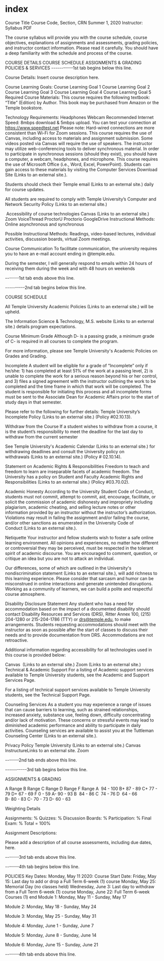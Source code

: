 # index

Course Title
Course Code, Section, CRN
Summer 1, 2020
Instructor:
Syllabus PDF

The course syllabus will provide you with the course schedule, course objectives, explanations of assignments and assessments, grading policies, and instructor contact information. Please read it carefully. You should have a deep familiarity with the schedule and process of the course.

COURSE DETAILS
COURSE SCHEDULE
ASSIGNMENTS & GRADING
POLICIES & SERVICES
-----------1st tab begins below this line.



Course Details:
Insert course description here.

Course Learning Goals:
Course Learning Goal 1
Course Learning Goal 2
Course Learning Goal 3
Course Learning Goal 4
Course Learning Goal 5
Required Course Materials:
This course requires the following textbook: “Title” (Edition) by Author.
This book may be purchased from Amazon or the Temple bookstore.

Technology Requirements:
Headphones
Webcam
Recommended Internet Speed: 8mbps download & 5mbps upload. You can test your connection at https://www.speedtest.net
Please note: Hard-wired connections are more consistent than Wi-Fi for Zoom sessions.
This course requires the use of Canvas, including access to materials and assignment submission. Some videos posted via Canvas will require the use of speakers. The instructor may utilize web-conferencing tools to deliver synchronous material. In order to participate in synchronous sessions (should they exist), you should have a computer, a webcam, headphones, and microphone.
This course requires the use of Microsoft Office (i.e., Word, Excel, PowerPoint). Students can gain access to these materials by visiting the Computer Services Download Site (Links to an external site.).

Students should check their Temple email (Links to an external site.) daily for course updates. 

All students are required to comply with Temple University’s Computer and Network Security Policy (Links to an external site.)

 Accessibility of course technologies
Canvas (Links to an external site.)
Zoom
VoiceThread
ProctorU
Proctorio
GoogleDrive
Instructional Methods:
Online asynchronous and synchronous

Possible Instructional Methods: Readings, video-based lectures, individual activities, discussion boards, virtual Zoom meetings.

Course Communication
To facilitate communication, the university requires you to have an e-mail account ending in @temple.edu.

During the semester, I will generally respond to emails within 24 hours of receiving them during the week and with 48 hours on weekends



-------1st tab ends above this line.


----------2nd tab begins below this line.


COURSE SCHEDULE


All Temple University Academic Policies (Links to an external site.) will be upheld.

The Information Science & Technology, M.S. website (Links to an external site.) details program expectations.

Course Minimum Grade
Although D- is a passing grade, a minimum grade of C- is required in all courses to complete the program.

For more information, please see Temple University's Academic Policies on Grades and Grading.

Incomplete
A student will be eligible for a grade of “Incomplete” only if he/she: 1) has completed at least 51% of the work at a passing level, 2) is unable to complete the work for a serious reason beyond his or her control, and 3) files a signed agreement with the instructor outlining the work to be completed and the time frame in which that work will be completed. The student is responsible for initiating this process and all incomplete forms must be sent to the Associate Dean for Academic Affairs prior to the start of study days in that semester.  

Please refer to the following for further details: Temple University’s Incomplete Policy (Links to an external site.) (Policy #02.10.13). 

Withdraw from the Course
If a student wishes to withdraw from a course, it is the student’s responsibility to meet the deadline for the last day to withdraw from the current semester

See Temple University's Academic Calendar (Links to an external site.) for withdrawing deadlines and consult the University policy on withdrawals (Links to an external site.) (Policy # 02.10.14). 

Statement on Academic Rights & Responsibilities
Freedom to teach and freedom to learn are inseparable facets of academic freedom. The University has a policy on Student and Faculty Academic Rights and Responsibilities (Links to an external site.) (Policy #03.70.02).

Academic Honesty
According to the University Student Code of Conduct, students must not commit, attempt to commit, aid, encourage, facilitate, or solicit the commission of academic dishonesty and impropriety including plagiarism, academic cheating, and selling lecture notes or other information provided by an instructor without the instructor’s authorization. Violations may result in failing the assignment and/or failing the course, and/or other sanctions as enumerated in the University Code of Conduct (Links to an external site.).

Netiquette
Your instructor and fellow students wish to foster a safe online learning environment. All opinions and experiences, no matter how different or controversial they may be perceived, must be respected in the tolerant spirit of academic discourse. You are encouraged to comment, question, or critique an idea but you are not to attack an individual.

Our differences, some of which are outlined in the University's nondiscrimination statement (Links to an external site.), will add richness to this learning experience. Please consider that sarcasm and humor can be misconstrued in online interactions and generate unintended disruptions. Working as a community of learners, we can build a polite and respectful course atmosphere.

Disability Disclosure Statement
Any student who has a need for accommodation based on the impact of a documented disability should contact Disability Resources and Services (DRS), Ritter Annex 100, (215) 204-1280 or 215-204-1786 (TTY) or drs@temple.edu, to make arrangements. Students requesting accommodations should meet with the instructor as soon as possible after the start of classes to discuss their needs and to provide documentation from DRS. Accommodations are not retroactive.

Additional information regarding accessibility for all technologies used in this course is provided below:

Canvas  (Links to an external site.)
Zoom (Links to an external site.)
Technical & Academic Support
For a listing of Academic support services available to Temple University students, see the Academic and Support Services Page.

For a listing of technical support services available to Temple University students, see the Technical Support Page.

Counseling Services
As a student you may experience a range of issues that can cause barriers to learning, such as strained relationships, increased anxiety, substance use, feeling down, difficulty concentrating and/or lack of motivation. These concerns or stressful events may lead to diminished academic performance and ability to participate in daily activities. Counseling services are available to assist you at the Tuttleman Counseling Center (Links to an external site.).

Privacy Policy
Temple University (Links to an external site.)
Canvas InstructureLinks to an external site.
Zoom


-------2nd tab ends above this line.



-----------3rd tab begins below this line.

ASSIGNMENTS & GRADING

A Range	B Range	C Range	D Range	F Range
A  94 - 100	B+ 87 - 89	C+ 77 - 79	D+ 67 - 69	F 0 - 59
A- 90 - 93	B  84 - 86	C  74 - 76	D  64 - 66	
B- 80 - 83	C- 70 - 73	D- 60 - 63	


Weighting Details

Assignments: %
Quizzes: %
Discussion Boards: %
Participation: %
Final Exam: %
Total = 100%

Assignment Descriptions:


Please add a description of all course assessments, including due dates, here.



-------3rd tab ends above this line.



-------4th tab begins below this line.

POLICIES
Key Dates:
Monday, May 11 2020: Course Start Date:
Friday, May 15: Last day to add or drop a Full Term 6-week (1) course
Monday, May 25: Memorial Day (no classes held)
Wednesday, June 3: Last day to withdraw from a Full Term 6-week (1) course
Monday, June 22: Full Term 6-week Courses (1) end
Module 1: Monday, May 11 - Sunday, May 17

Module 2: Monday, May 18 - Sunday, May 24

Module 3: Monday, May 25 - Sunday, May 31

Module 4: Monday, June 1 - Sunday, June 7

Module 5: Monday, June 8 - Sunday, June 14

Module 6: Monday, June 15 - Sunday, June 21



-------4th tab ends above this line.






